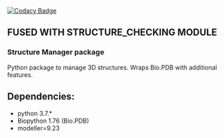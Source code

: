 [![Codacy Badge](https://api.codacy.com/project/badge/Grade/3dbc32af83244f1fba8961cfe059ae37)](https://www.codacy.com/app/jlgelpi/structure_manager?utm_source=mmb.irbbarcelona.org&amp;utm_medium=referral&amp;utm_content=gitlab/BioExcel/structure_manager&amp;utm_campaign=Badge_Grade)

## FUSED WITH STRUCTURE_CHECKING MODULE

### Structure Manager package
Python package to manage 3D structures. Wraps Bio.PDB with additional features.

## Dependencies:
* python 3.7.* 
* Biopython 1.76 (Bio.PDB)
* modeller=9.23


